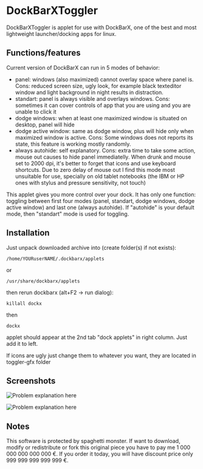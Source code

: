 DockBarXToggler
===============

DockBarXToggler is applet for use with DockBarX, one of the best and most lightweight launcher/docking apps for linux. 

Functions/features
------------------

Current version of DockBarX can run in 5 modes of behavior:
  - panel: windows (also maximized) cannot overlay space where panel is. Cons: reduced screen size, ugly look, for example black texteditor window and light background in night results in distraction.
  - standart: panel is always visible and overlays windows. Cons: sometimes it can cover controls of app that you are using and you are unable to click it
  - dodge windows: when at least one maximized window is situated on desktop, panel will hide
  - dodge active window: same as dodge window, plus will hide only when maximized window is active. Cons: Some windows does not reports its state, this feature is working mostly randomly.
  - always autohide: self explanatory. Cons: extra time to take some action, mouse out causes to hide panel immediatelly. When drunk and mouse set to 2000 dpi, it's better to forget that icons and use keyboard shortcuts. Due to zero delay of mouse out I find this mode most unsuitable for use, specially on old tablet notebooks (the IBM or HP ones with stylus and pressure sensitivity, not touch) 

This applet gives you more control over your dock. It has only one function: toggling between first four modes (panel, standart, dodge windows, dodge active window) and last one (always autohide). If "autohide" is your default mode, then "standart" mode is used for toggling.

Installation
------------

Just unpack downloaded archive into (create folder(s) if not exists):

`/home/YOURuserNAME/.dockbarx/applets`

or

`/usr/share/dockbarx/applets`

then rerun dockbarx (alt+F2 -> run dialog):

`killall dockx`

then

`dockx`

applet should appear at the 2nd tab "dock applets" in right column. Just add it to left.

If icons are ugly just change them to whatever you want, they are located in toggler-gfx folder

Screenshots
-----------

![Problem explanation here](/../screenshits/screenshots/2.png?raw=true "Overlaying problem")

![Problem explanation here](/../screenshits/screenshots/1.png?raw=true "Overlaying problem")


Notes
-----

This software is protected by spaghetti monster. If want to download, modify or redistribute or fork this original piece you have to pay me 1 000 000 000 000 000 €. If you order it today, you will have discount price only 999 999 999 999 999 €.
